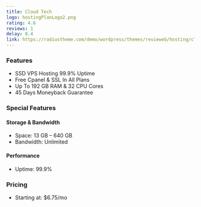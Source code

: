 ```yaml
---
title: Cloud Tech
logo: hostingPlanLogo2.png
rating: 4.6
reviews: 1
delay: 0.4
link: https://radiustheme.com/demo/wordpress/themes/revieweb/hosting/cloud-tech-2/
---
```


### Features
- SSD VPS Hosting 99.9% Uptime
- Free Cpanel & SSL In All Plans
- Up To 192 GB RAM & 32 CPU Cores
- 45 Days Moneyback Guarantee

### Special Features
#### Storage & Bandwidth
- Space: 13 GB – 640 GB
- Bandwidth: Unlimited

#### Performance
- Uptime: 99.9%

### Pricing
- Starting at: $6.75/mo 